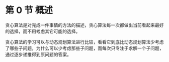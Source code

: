 # 第 0 节 概述

贪心算法是对完成一件事情的方法的描述，贪心算法每一次都做出当前看起来最好的选择，而不用考虑其它可能的选择。

贪心算法的学习可以与动态规划算法进行比较，看看它到底比动态规划算法少考虑了哪些子问题，为什么可以少考虑那些子问题，而每次只专注于求解一个子问题，通过逐步递推得到原问题的答案。
